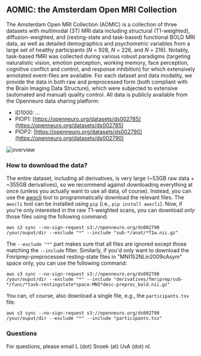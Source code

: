 ## AOMIC: the Amsterdam Open MRI Collection
The Amsterdam Open MRI Collection (AOMIC) is a collection of three datasets with multimodal (3T) MRI data including structural (T1-weighted), diffusion-weighted, and (resting-state and task-based) functional BOLD MRI data, as well as detailed demographics and psychometric variables from a large set of healthy participants (*N* = 928, *N* = 226, and *N* = 216). Notably, task-based fMRI was collected during various robust paradigms (targeting naturalistic vision, emotion perception, working memory, face perception, cognitive conflict and control, and response inhibition) for which extensively annotated event-files are available. For each dataset and data modality, we provide the data in both raw and preprocessed form (both compliant with the Brain Imaging Data Structure), which were subjected to extensive (automated and manual) quality control. All data is publicly available from the Openneuro data sharing platform:

* ID1000: ...
* PIOP1: [https://openneuro.org/datasets/ds002785](https://openneuro.org/datasets/ds002785)
* PIOP2: [https://openneuro.org/datasets/ds002790](https://openneuro.org/datasets/ds002790)

![overview](https://docs.google.com/drawings/d/e/2PACX-1vTqWmkIqfLq6-K6Ue106kvWhySohACMQ1l8qHZOTWWQaHm30TfILyzD5PzpgzOG5LKkZ-qhf1JX1GOJ/pub?w=5460&h=3401)

### How to download the data?
The entire dataset, including all derivatives, is very large (~53GB raw data + ~355GB derivatives), so we recommend against downloading everything at once (unless you actually want to use all data, of course).
Instead, you can use the [awscli](https://aws.amazon.com/cli/) tool to programmatically download the relevant files. 
The `awscli` tool can be installed using `pip` (i.e., `pip install awscli`). Now, if you're only interested in the raw T1-weighted scans, you can download *only* those files using the following command:

```
aws s3 sync --no-sign-request s3://openneuro.org/ds002790 /your/ouput/dir --exclude "*" --include "sub-*/anat/*T1w.nii.gz"
```

The `--exclude "*"` part makes sure that all files are ignored except those matching the `--include` filter. 
Similarly, if you'd only want to download the Fmriprep-preprocessed resting-state files in "MNI152NLin2009cAsym" space only, you can use the following command:

```
aws s3 sync --no-sign-request s3://openneuro.org/ds002790 /your/ouput/dir --exclude "*" --include "derivatives/fmriprep/sub-*/func/*task-restingstate*space-MNI*desc-preproc_bold.nii.gz"
```

You can, of course, also download a single file, e.g., the `participants.tsv` file:

```
aws s3 sync --no-sign-request s3://openneuro.org/ds002790 /your/ouput/dir --exclude "*" --include "participants.tsv"
```

### Questions
For questions, please email L (dot) Snoek (at) UvA (dot) nl.
